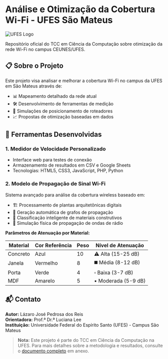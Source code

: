 # Análise e Otimização da Cobertura Wi-Fi - UFES São Mateus

![UFES Logo](assets/images/UFES.png)

Repositório oficial do TCC em Ciência da Computação sobre otimização da rede Wi-Fi no campus CEUNES/UFES.

## 📋 Sobre o Projeto

Este projeto visa analisar e melhorar a cobertura Wi-Fi no campus da UFES em São Mateus através de:
- 📊 Mapeamento detalhado da rede atual
- 🛠️ Desenvolvimento de ferramentas de medição
- 📶 Simulações de posicionamento de roteadores
- 📈 Propostas de otimização baseadas em dados

## 🧰 Ferramentas Desenvolvidas

### 1. Medidor de Velocidade Personalizado
- Interface web para testes de conexão
- Armazenamento de resultados em CSV e Google Sheets
- Tecnologias: HTML5, CSS3, JavaScript, PHP, Python

### 2. Modelo de Propagação de Sinal Wi-Fi
Sistema avançado para análise da cobertura wireless baseado em:

- 🏗️ Processamento de plantas arquitetônicas digitais  
- 📡 Geração automática de grafos de propagação  
- 🧱 Classificação inteligente de materiais construtivos  
- 📶 Simulação física de propagação de ondas de rádio  

**Parâmetros de Atenuação por Material:**

| Material  | Cor Referência | Peso | Nível de Atenuação |
|-----------|----------------|------|-------------------|
| Concreto  | Azul           | 10   | ⚠️ Alta (15-25 dB) |
| Janela    | Vermelho       | 8    | ◼️ Média (8-12 dB) |
| Porta     | Verde          | 4    | ▫️ Baixa (3-7 dB)  |
| MDF       | Amarelo        | 5    | ▪️ Moderada (5-9 dB) |

## 📬 Contato

**Autor:** Lázaro José Pedrosa dos Reis  
**Orientadora:** Prof.ª Dr.ª Luciana Lee  
**Instituição:** Universidade Federal do Espírito Santo (UFES) - Campus São Mateus  

> **Nota:** Este projeto é parte do TCC em Ciência da Computação na UFES. Para mais detalhes sobre a metodologia e resultados, consulte o [documento completo](Tcc.pdf) em anexo.
